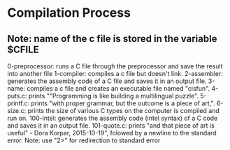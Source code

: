 # Compilation Process
## Note: name of the c file is stored in the variable $CFILE

0-preprocessor: runs a C file through the preprocessor and save the result into another file
1-compiler: compiles a c file but doesn't link.
2-assembler: generates the assembly code of a C file and saves it in an output file.
3-name: compiles a c file and creates an executable file named "cisfun".
4-puts.c: prints "\"Programming is like building a multilingual puzzle".
5-printf.c: prints "with proper grammar, but the outcome is a piece of art,".
6-size.c: prints the size of various C types on the computer is compiled and run on.
100-intel: generates the assembly code (intel syntax) of a C code and saves it in an output file.
101-quote.c: prints "and that piece of art is useful\" - Dora Korpar, 2015-10-19", folowed by a newline to the standard error. Note: use "2>" for redirection to standard error
